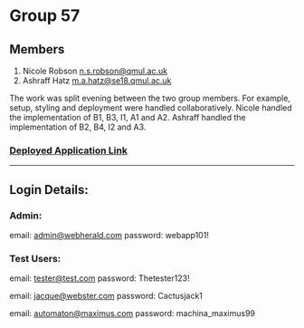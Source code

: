 # Group 57

## Members

1. Nicole Robson n.s.robson@qmul.ac.uk
2. Ashraff Hatz m.a.hatz@se18.qmul.ac.uk

The work was split evening between the two group members. For example, setup, styling and deployment were handled collaboratively. Nicole handled the implementation of B1, B3, I1, A1 and A2. Ashraff handled the implementation of B2, B4, I2 and A3. 

### [Deployed Application Link]()

---
## Login Details:

### Admin: 

email: admin@webherald.com
password: webapp101!

### Test Users:

email: tester@test.com
password: Thetester123!

email: jacque@webster.com
password: Cactusjack1

email: automaton@maximus.com
password: machina_maximus99
